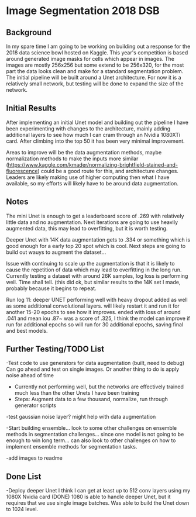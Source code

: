 # Image Segmentation 2018 DSB

## Background

In my spare time I am going to be working on building out a response for the 2018 data science bowl hosted on Kaggle. This year's competition is based around generated image masks for cells which appear in images. The images are mostly 256x256 but some extend to be 256x320, for the most part the data looks clean and make for a standard segmentation problem. The initial pipeline will be built around a Unet architecture. For now it is a relatively small network, but testing will be done to expand the size of the network. 

## Initial Results

After implementing an initial Unet model and building out the pipeline I have been experimenting with changes to the architecture, mainly adding additional layers to see how much I can cram through an Nvidia 1080XTi card. After climbing into the top 50 it has been very minimal improvement. 

Areas to improve will be the data augmentation methods, maybe normalization methods to make the inputs more similar (https://www.kaggle.com/kmader/normalizing-brightfield-stained-and-fluorescence) could be a good route for this, and architecture changes. Leaders are likely making use of higher computing then what I have available, so my efforts will likely have to be around data augmentation.  

## Notes
The mini Unet is enough to get a leaderboard score of .269 with relatively little data and no augmentation. Next iterations are going to use heavily augmented data, this may lead to overfitting, but it is worth testing.

Deeper Unet with 14K data augmentation gets to .334 or something which is good enough for a early top 20 spot which is cool. Next steps are going to build out wauys to augment the dataset...

Issue with continuing to scale up the augmentation is that it is likely to cause the repetition of data which may lead to overfitting in the long run. Currently testing a dataset with around 26K samples, log loss is performing well. Time shall tell. (this did ok, but similar results to the 14K set I made, probably because it begins to repeat.

Run log 11: deeper UNET performing well with heavy dropout added as well as some additional convolutional layers. will likely restart it and run it for another 15-20 epochs to see how it improves. ended with loss of around .041 and mean iou .87~ was a score of .325, I think the model can improve if run for additional epochs so will run for 30 additional epochs, saving final and best models.

## Further Testing/TODO List

-Test code to use generators for data augmentation (built, need to debug)
  Can go ahead and test on single images. Or another thing to do is apply noise ahead of time
  - Currently not performing well, but the networks are effectively trained much less than the other Unets I have been training
  - Steps: Augment data to a few thousand, normalize, run through generator scripts

-test gaussian noise layer? might help with data augmentation

-Start building ensemble... look to some other challenges on ensemble methods in segmentation challenges... since one model is not going to be enough to win long term... can also look to other challenges on how to implement ensemble methods for segmentation tasks.

-add images to readme

## Done List

-Deploy deeper Unet I think I can get at least up to 512 conv layers using my 1080X Nvidia card (DONE)
  1080 is able to handle deeper Unet, but it requires that we use single image batches. Was able to build the Unet down to 1024 level. 

